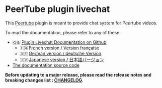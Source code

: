 # PeerTube plugin livechat

This [Peertube](https://joinpeertube.org/) plugin is meant to provide chat system for Peertube videos.

To read the documentation, please refer to any of these:

* 🇬🇧 [Plugin Livechat Documentation on Github](https://johnxlivingston.github.io/peertube-plugin-livechat/)
  * 🇫🇷 [French version / Version française](https://johnxlivingston.github.io/peertube-plugin-livechat/fr/)
  * 🇩🇪 [German version / deutsche Version](https://johnxlivingston.github.io/peertube-plugin-livechat/de/)
  * 🇯🇵 [Japanese version / 日本語バージョン](https://johnxlivingston.github.io/peertube-plugin-livechat/ja/)
* [The documentation source code](./support/documentation/content/)

**Before updating to a major release, please read the release notes and breaking changes list : [CHANGELOG](CHANGELOG.md)**.
